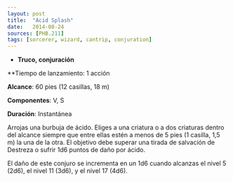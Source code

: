 ```yaml
---
layout: post
title:  "Acid Splash"
date:   2014-08-24
sources: [PHB.211]
tags: [sorcerer, wizard, cantrip, conjuration]
---
```


- **Truco, conjuración**

**Tiempo de lanzamiento: 1 acción

**Alcance**: 60 pies (12 casillas, 18 m)

**Componentes**: V, S

**Duración**: Instantánea

Arrojas una burbuja de ácido. Eliges a una criatura o a dos criaturas
dentro del alcance siempre que entre ellas estén a menos de 5 pies
(1 casilla, 1,5 m) la una de la otra. El objetivo debe superar una
tirada de salvación de Destreza o sufrir 1d6 puntos de daño por
ácido.

El daño de este conjuro se incrementa en un 1d6 cuando
alcanzas el nivel 5 (2d6), el nivel 11 (3d6), y el nivel 17 (4d6).
